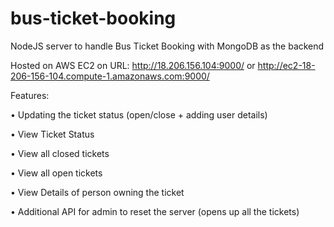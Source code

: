 # bus-ticket-booking
NodeJS server to handle Bus Ticket Booking with MongoDB as the backend

Hosted on AWS EC2 on URL: http://18.206.156.104:9000/    or    http://ec2-18-206-156-104.compute-1.amazonaws.com:9000/

Features:

• Updating the ticket status (open/close + adding user details)

• View Ticket Status

• View all closed tickets

• View all open tickets

• View Details of person owning the ticket

• Additional API for admin to reset the server (opens up all the tickets)
